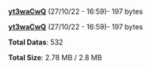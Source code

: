[**yt3waCwQ**](/data/yt3waCwQ.txt) (27/10/22 - 16:59)- 197 bytes

[**yt3waCwQ**](/data/yt3waCwQ.txt) (27/10/22 - 16:59)- 197 bytes

**Total Datas**: 532

**Total Size**: 2.78 MB / 2.8 MB